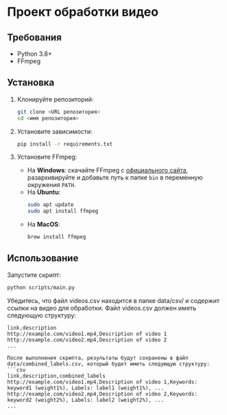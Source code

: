 # Проект обработки видео

## Требования
- Python 3.8+
- FFmpeg

## Установка

1. Клонируйте репозиторий:
    ```bash
    git clone <URL репозитория>
    cd <имя репозитория>
    ```

2. Установите зависимости:
    ```bash
    pip install -r requirements.txt
    ```

3. Установите FFmpeg:
    - На **Windows**: скачайте FFmpeg с [официального сайта](https://ffmpeg.org/download.html), разархивируйте и добавьте путь к папке `bin` в переменную окружения `PATH`.
    - На **Ubuntu**:
        ```bash
        sudo apt update
        sudo apt install ffmpeg
        ```
    - На **MacOS**:
        ```bash
        brew install ffmpeg
        ```

## Использование
Запустите скрипт:
```bash
python scripts/main.py
```

Убедитесь, что файл videos.csv находится в папке data/csv/ и содержит ссылки на видео для обработки. Файл videos.csv должен иметь следующую структуру:
```csv
link,description
http://example.com/video1.mp4,Description of video 1
http://example.com/video2.mp4,Description of video 2
...

После выполнения скрипта, результаты будут сохранены в файл data/combined_labels.csv, который будет иметь следующую структуру:
```csv
link,description,combined_labels
http://example.com/video1.mp4,Description of video 1,Keywords: keyword1 (weight1%), Labels: label1 (weight1%), ...
http://example.com/video2.mp4,Description of video 2,Keywords: keyword2 (weight2%), Labels: label2 (weight2%), ...
...